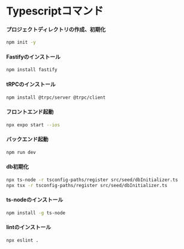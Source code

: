 # Typescriptコマンド

#### プロジェクトディレクトリの作成、初期化
```bash
npm init -y
```

#### Fastifyのインストール
```bash
npm install fastify
``` 

#### tRPCのインストール
```bash
npm install @trpc/server @trpc/client
```

#### フロントエンド起動
```bash
npx expo start --ios
```

#### バックエンド起動
```bash
npm run dev
```

#### db初期化
```bash
npx ts-node -r tsconfig-paths/register src/seed/dbInitializer.ts
npx tsx -r tsconfig-paths/register src/seed/dbInitializer.ts
```

#### ts-nodeのインストール
```bash
npm install -g ts-node
```

#### lintのインストール
```bash
npx eslint .
```
